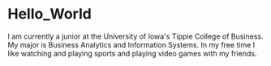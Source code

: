 # Hello_World
I am currently a junior at the University of Iowa's Tippie College of Business. My major is Business Analytics and Information Systems. In my free time I like watching and playing sports and playing video games with my friends.
